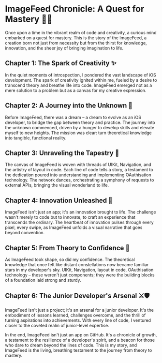 # ImageFeed Chronicle: A Quest for Mastery 🚀📱

Once upon a time in the vibrant realm of code and creativity, a curious mind embarked on a quest for mastery. This is the story of the ImageFeed, a creation born not just from necessity but from the thirst for knowledge, innovation, and the sheer joy of bringing imagination to life.

## Chapter 1: The Spark of Creativity ✨

In the quiet moments of introspection, I pondered the vast landscape of iOS development. The spark of creativity ignited within me, fueled by a desire to transcend theory and breathe life into code. ImageFeed emerged not as a mere solution to a problem but as a canvas for my creative expression.

## Chapter 2: A Journey into the Unknown 🌌

Before ImageFeed, there was a dream – a dream to evolve as an iOS developer, to bridge the gap between theory and practice. The journey into the unknown commenced, driven by a hunger to develop skills and elevate myself to new heights. The mission was clear: turn theoretical knowledge into tangible, functional reality.

## Chapter 3: Unraveling the Tapestry 🎨

The canvas of ImageFeed is woven with threads of UIKit, Navigation, and the artistry of layout in code. Each line of code tells a story, a testament to the dedication poured into understanding and implementing OAuthisation technology. The network dances, orchestrating a symphony of requests to external APIs, bringing the visual wonderland to life.

## Chapter 4: Innovation Unleashed 🌟

ImageFeed isn't just an app; it's an innovation brought to life. The challenge wasn't merely to code but to innovate, to craft an experience that transcends the ordinary. The heartbeat of innovation pulses through every pixel, every swipe, as ImageFeed unfolds a visual narrative that goes beyond convention.

## Chapter 5: From Theory to Confidence 🌠

As ImageFeed took shape, so did my confidence. The theoretical knowledge that once felt like distant constellations now became familiar stars in my developer's sky. UIKit, Navigation, layout in code, OAuthisation technology – these weren't just components; they were the building blocks of a foundation laid strong and sturdy.

## Chapter 6: The Junior Developer's Arsenal ⚔️🛡️

ImageFeed isn't just a project; it's an arsenal for a junior developer. It's the embodiment of lessons learned, challenges overcome, and the thrill of turning aspirations into achievements. With every line of code, I ventured closer to the coveted realm of junior-level expertise.

In the end, ImageFeed isn't just an app on GitHub. It's a chronicle of growth, a testament to the resilience of a developer's spirit, and a beacon for those who dare to dream beyond the lines of code. This is my story, and ImageFeed is the living, breathing testament to the journey from theory to mastery.
